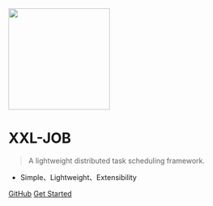<img src="https://raw.githubusercontent.com/xuxueli/xxl-job/master/doc/images/xxl-logo.png" width="200" >

# XXL-JOB

> A lightweight distributed task scheduling framework.

- Simple、Lightweight、Extensibility

[GitHub](https://github.com/xuxueli/xxl-job/)
[Get Started](#distributed-task-scheduling-framework-xxl-job)